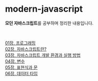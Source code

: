 # modern-javascript

**모던 자바스크립트**를 공부하며 정리한 내용입니다.

<br />

[01장. 프로그래밍](https://ssena.notion.site/01-57a827c9adfe4f2d8b49ab4115bf9410)<br />
[02장. 자바스크립트란?](https://ssena.notion.site/02-27a88d3f74f44f1ca149b4db7fa62ab7)<br />
[03장. 자바스크립트 개발 환경과 실행 방법](https://ssena.notion.site/03-9637a5ba25314087a9e08deec3be7798)<br />
[04장. 변수](https://ssena.notion.site/04-ac063fd83e804582818fd44b7b75d72e)<br />
[05장. 표현식과 문](https://ssena.notion.site/05-c3f4edd4354a4002a597d8444711615e)<br />
[06장. 데이터 타입](https://ssena.notion.site/06-d63c99a2203c47619bbd6bf095aa930a)<br />
